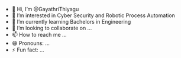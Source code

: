 - 👋 Hi, I’m @GayathriThiyagu
- 👀 I’m interested in Cyber Security and Robotic Process Automation
- 🌱 I’m currently learning Bachelors in Engineering
- 💞️ I’m looking to collaborate on ...
- 📫 How to reach me ...
- 😄 Pronouns: ...
- ⚡ Fun fact: ...

<!---
GayathriThiyagu/GayathriThiyagu is a ✨ special ✨ repository because its `README.md` (this file) appears on your GitHub profile.
You can click the Preview link to take a look at your changes.
--->
